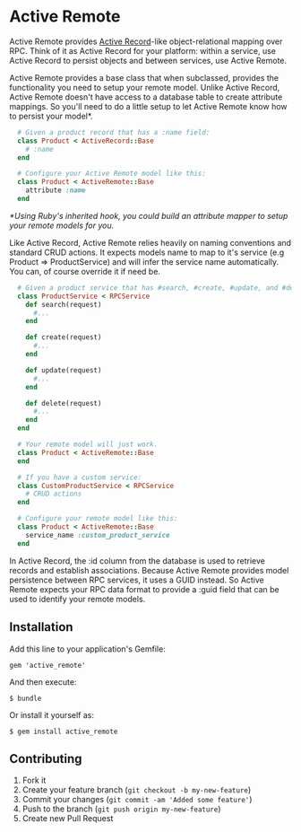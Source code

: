 # Active Remote

Active Remote provides [Active Record](https://github.com/rails/rails/tree/master/activerecord)-like object-relational mapping over RPC. Think of it as Active Record for your platform: within a service, use Active Record to persist objects and between services, use Active Remote.

Active Remote provides a base class that when subclassed, provides the functionality you need to setup your remote model. Unlike Active Record, Active Remote doesn't have access to a database table to create attribute mappings. So you'll need to do a little setup to let Active Remote know how to persist your model*.

```Ruby
  # Given a product record that has a :name field:
  class Product < ActiveRecord::Base
    # :name
  end

  # Configure your Active Remote model like this:
  class Product < ActiveRemote::Base
    attribute :name
  end
```

_*Using Ruby's inherited hook, you could build an attribute mapper to setup your remote models for you._

Like Active Record, Active Remote relies heavily on naming conventions and standard CRUD actions. It expects models name to map to it's service (e.g Product => ProductService) and will infer the service name automatically. You can, of course override it if need be.

```Ruby
  # Given a product service that has #search, #create, #update, and #delete endpoints
  class ProductService < RPCService
    def search(request)
      #...
    end

    def create(request)
      #...
    end

    def update(request)
      #...
    end

    def delete(request)
      #...
    end
  end

  # Your remote model will just work.
  class Product < ActiveRemote::Base
  end

  # If you have a custom service:
  class CustomProductService < RPCService
    # CRUD actions
  end

  # Configure your remote model like this:
  class Product < ActiveRemote::Base
    service_name :custom_product_service
  end
```

In Active Record, the :id column from the database is used to retrieve records and establish associations. Because Active Remote provides model persistence between RPC services, it uses a GUID instead. So Active Remote expects your RPC data format to provide a :guid field that can be used to identify your remote models.


## Installation

Add this line to your application's Gemfile:

    gem 'active_remote'

And then execute:

    $ bundle

Or install it yourself as:

    $ gem install active_remote


## Contributing

1. Fork it
2. Create your feature branch (`git checkout -b my-new-feature`)
3. Commit your changes (`git commit -am 'Added some feature'`)
4. Push to the branch (`git push origin my-new-feature`)
5. Create new Pull Request
